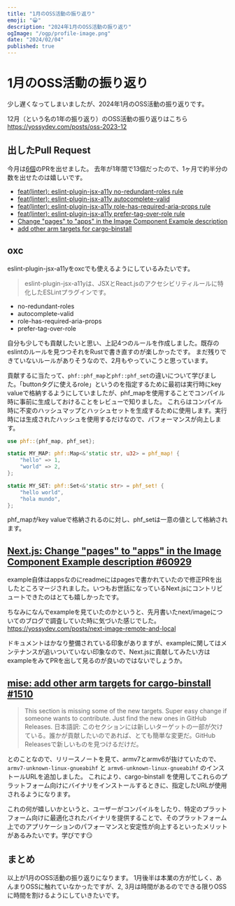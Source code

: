 ```yaml
---
title: "1月のOSS活動の振り返り"
emoji: "😀"
description: "2024年1月のOSS活動の振り返り"
ogImage: "/ogp/profile-image.png"
date: "2024/02/04"
published: true
---
```


# 1月のOSS活動の振り返り

少し遅くなってしまいましたが、2024年1月のOSS活動の振り返りです。

12月（という名の1年の振り返り）のOSS活動の振り返りはこちら
https://yossydev.com/posts/oss-2023-12

## 出したPull Request

今月は[6個](https://github.com/pulls?q=is%3Apr+author%3Ayossydev+-owner%3Aintegritis+-owner%3ASeiya-Tagami+-owner%3AConnecting-Study-Group+-owner%3AKenyaMasuko+archived%3Afalse+sort%3Acreated-desc+-org%3Ayossydev+-org%3Awe-quest+draft%3Afalse+created%3A2024-01-01..2024-02-01+is%3Aclosed)のPRを出せました。
去年が1年間で13個だったので、1ヶ月で約半分の数を出せたのは嬉しいです。

- [feat(linter): eslint-plugin-jsx-a11y no-redundant-roles rule](https://github.com/oxc-project/oxc/pull/1981)
- [feat(linter): eslint-plugin-jsx-a11y autocomplete-valid](https://github.com/oxc-project/oxc/pull/1901)
- [feat(linter): eslint-plugin-jsx-a11y role-has-required-aria-props rule](https://github.com/oxc-project/oxc/pull/1881)
- [feat(linter): eslint-plugin-jsx-a11y prefer-tag-over-role rule](https://github.com/oxc-project/oxc/pull/1831)
- [Change "pages" to "apps" in the Image Component Example description](https://github.com/vercel/next.js/pull/60929)
- [add other arm targets for cargo-binstall](https://github.com/jdx/mise/pull/1510)

## oxc

eslint-plugin-jsx-a11yをoxcでも使えるようにしているみたいです。

> eslint-plugin-jsx-a11yは、JSXとReact.jsのアクセシビリティルールに特化したESLintプラグインです。

- no-redundant-roles
- autocomplete-valid
- role-has-required-aria-props
- prefer-tag-over-role

自分も少しでも貢献したいと思い、上記4つのルールを作成しました。既存のeslintのルールを見つつそれをRustで書き直すのが楽しかったです。
まだ残りできていないルールがありそうなので、2月もやっていこうと思っています。

貢献するに当たって、`phf::phf_map`と`phf::phf_set`の違いについて学びました。「buttonタグに使えるrole」というのを指定するために最初は実行時にkey valueで格納するようにしていましたが、phf_mapを使用することでコンパイル時に事前に生成しておけることをレビューで知りました。
これらはコンパイル時に不変のハッシュマップとハッシュセットを生成するために使用します。実行時には生成されたハッシュを使用するだけなので、パフォーマンスが向上します。

```rust
use phf::{phf_map, phf_set};

static MY_MAP: phf::Map<&'static str, u32> = phf_map! {
    "hello" => 1,
    "world" => 2,
};

static MY_SET: phf::Set<&'static str> = phf_set! {
    "hello world",
    "hola mundo",
};
```

phf_mapがkey valueで格納されるのに対し、phf_setは一意の値として格納されます。

## [Next.js: Change "pages" to "apps" in the Image Component Example description #60929](https://github.com/vercel/next.js/pull/60929)

example自体はappsなのにreadmeにはpagesで書かれていたので修正PRを出したところマージされました。いつもお世話になっているNext.jsにコントリビュートできたのはとても嬉しかったです。

ちなみになんでexampleを見ていたのかというと、先月書いたnext/imageについてのブログで調査していた時に気づいた感じでした。
https://yossydev.com/posts/next-image-remote-and-local

ドキュメントはかなり整備されている印象がありますが、exampleに関してはメンテナンスが追いついていない印象なので、Next.jsに貢献してみたい方はexampleをみてPRを出して見るのが良いのではないでしょうか。

## [mise: add other arm targets for cargo-binstall #1510](https://github.com/jdx/mise/pull/1510)

> This section is missing some of the new targets. Super easy change if someone wants to contribute. Just find the new ones in GitHub Releases.
> 日本語訳: このセクションには新しいターゲットの一部が欠けている。誰かが貢献したいのであれば、とても簡単な変更だ。GitHub Releasesで新しいものを見つけるだけだ。

とのことなので、リリースノートを見て、armv7とarmv6が抜けていたので、`armv7-unknown-linux-gnueabihf` と `armv6-unknown-linux-gnueabihf` のインストールURLを追加しました。
これにより、cargo-binstall を使用してこれらのプラットフォーム向けにバイナリをインストールするときに、指定したURLが使用されるようになります。

これの何が嬉しいかというと、ユーザーがコンパイルをしたり、特定のプラットフォーム向けに最適化されたバイナリを提供することで、そのプラットフォーム上でのアプリケーションのパフォーマンスと安定性が向上するといったメリットがあるみたいです。学びです😏

## まとめ

以上が1月のOSS活動の振り返りになります。
1月後半は本業の方が忙しく、あんまりOSSに触れていなかったですが、2, 3月は時間があるのでできる限りOSSに時間を割けるようにしていきたいです。

